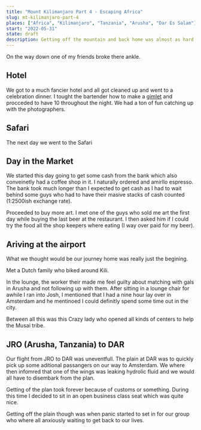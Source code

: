 ```yaml
---
title: "Mount Kilimanjaro Part 4 - Escaping Africa"
slug: mt-kilimanjaro-part-4
places: ["Africa", "Kilimanjaro", "Tanzania", "Arusha", "Dar Es Salam"]
start: "2022-05-31"
state: draft
description: Getting off the mountain and back home was almost as hard as the summit.
---
```


On the way down one of my friends broke there ankle.

## Hotel
We got to a much fancier hotel and all got cleaned up and went to a celebration
dinner. I tought the bartender how to make a [gimlet]() and procceded to have 10
throughout the night. We had a ton of fun catching up with the photographers.

## Safari
The next day we went to the Safari

## Day in the Market
We started this day going to get some cash from the bank which also conveinetly had
a coffee shop in it. I naturally ordered and amirllo espresso. The bank took
much longer than I expected to get cash as I had to wait behind some guys who
had to have their masive stacks of cash counted (1:2500ish exchange rate).

Proceeded to buy more art. I met one of the guys who sold me art the first day while buying the 
last beer at the restaurant. I then asked him if I could try the food all the
shop keepers where eating (I way over paid for my beer).

## Ariving at the airport

What we thought would be our journey home was really just the begining. 

Met a Dutch family who biked around Kili.

In the lounge, the worker their made me feel guilty about matching with gals in Arusha and not following up with them.
After sitting in a lounge chair for awhile I ran into Josh, I mentioned that I had a
nine hour lay over in Amsterdam and he mentinoed I could definitly spend some time
out in the city.

Between all this was this Crazy lady who opened all kinds of centers to help the Musai tribe.

## JRO (Arusha, Tanzania) to DAR

Our flight from JRO to DAR was uneventfull. The plain at DAR was to quickly pick up
some aditional passangers on our way to Amsterdam. We where then infomred that one 
of the wings was leaking hydrolic fluid and we would all have to disembark from 
the plan.

Getting of the plan took forever because of customs or something. During this
time I decided to sit in an open business class seat which was quite nice.

Getting off the plain though was when panic started to set in for our group who
where all anxiously waiting to get back to our lives.

